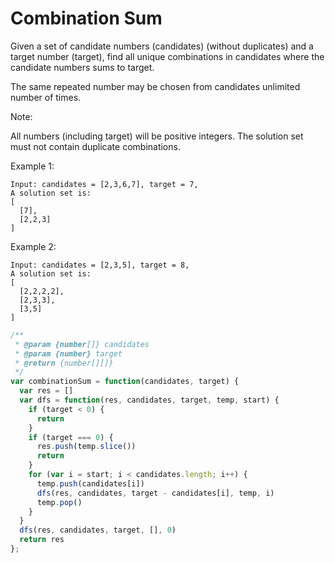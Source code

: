 # Combination Sum

Given a set of candidate numbers (candidates) (without duplicates) and a target number (target), find all unique combinations in candidates where the candidate numbers sums to target.

The same repeated number may be chosen from candidates unlimited number of times.

Note:

All numbers (including target) will be positive integers.
The solution set must not contain duplicate combinations.

Example 1:

    Input: candidates = [2,3,6,7], target = 7,
    A solution set is:
    [
      [7],
      [2,2,3]
    ]

Example 2:

    Input: candidates = [2,3,5], target = 8,
    A solution set is:
    [
      [2,2,2,2],
      [2,3,3],
      [3,5]
    ]


```JavaScript
/**
 * @param {number[]} candidates
 * @param {number} target
 * @return {number[][]}
 */
var combinationSum = function(candidates, target) {
  var res = []
  var dfs = function(res, candidates, target, temp, start) {
    if (target < 0) {
      return
    }
    if (target === 0) {
      res.push(temp.slice())
      return
    }
    for (var i = start; i < candidates.length; i++) {
      temp.push(candidates[i])
      dfs(res, candidates, target - candidates[i], temp, i)
      temp.pop()
    }
  }
  dfs(res, candidates, target, [], 0)
  return res
};
```